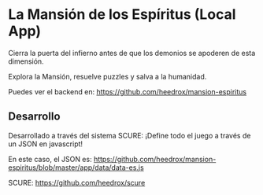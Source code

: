 # La Mansión de los Espíritus (Local App)

Cierra la puerta del infierno antes de que los demonios se apoderen de esta dimensión.

Explora la Mansión, resuelve puzzles y salva a la humanidad.

Puedes ver el backend en: https://github.com/heedrox/mansion-espiritus

## Desarrollo

Desarrollado a través del sistema SCURE: ¡Define todo el juego a través de un JSON en javascript!

En este caso, el JSON es: https://github.com/heedrox/mansion-espiritus/blob/master/app/data/data-es.js

SCURE: https://github.com/heedrox/scure

